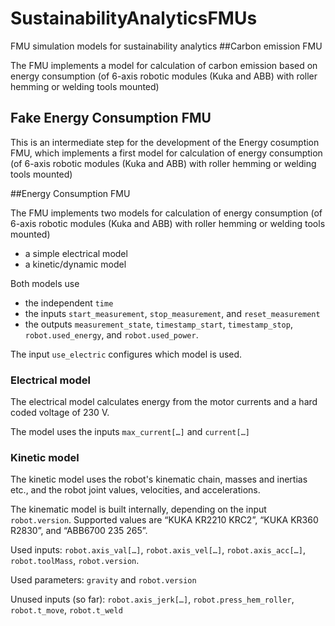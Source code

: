 # SustainabilityAnalyticsFMUs
FMU simulation models for sustainability analytics
##Carbon emission FMU

The FMU implements a model for calculation of carbon emission based on energy consumption (of 6-axis robotic modules (Kuka and ABB) with roller hemming or welding tools mounted)

## Fake Energy Consumption FMU
This is an intermediate step for the development of the Energy cosumption FMU, which implements a first model for calculation of energy consumption (of 6-axis robotic modules (Kuka and ABB) with roller hemming or welding tools mounted)

##Energy Consumption FMU

The FMU implements two models for calculation of energy consumption (of 6-axis robotic modules (Kuka and ABB) with roller hemming or welding tools mounted)
* a simple electrical model
* a kinetic/dynamic model

Both models use
* the independent `time`
* the inputs `start_measurement`, `stop_measurement`, and `reset_measurement`
* the outputs `measurement_state`, `timestamp_start`, `timestamp_stop`, `robot.used_energy`, and `robot.used_power`.

The input `use_electric` configures which model is used.

### Electrical model

The electrical model calculates energy from the motor currents and a hard coded voltage of 230 V.

The model uses the inputs `max_current[…]` and `current[…]`

### Kinetic model

The kinetic model uses the robot's kinematic chain, masses and inertias etc., and the robot joint values, velocities, and accelerations.

The kinematic model is built internally, depending on the input `robot.version`. Supported values are “KUKA KR2210 KRC2”, “KUKA KR360 R2830”, and “ABB6700 235 265”.

Used inputs: `robot.axis_val[…]`, `robot.axis_vel[…]`, `robot.axis_acc[…]`, `robot.toolMass`, `robot.version`.

Used parameters: `gravity` and `robot.version`

Unused inputs (so far): `robot.axis_jerk[…]`, `robot.press_hem_roller`, `robot.t_move`, `robot.t_weld`
